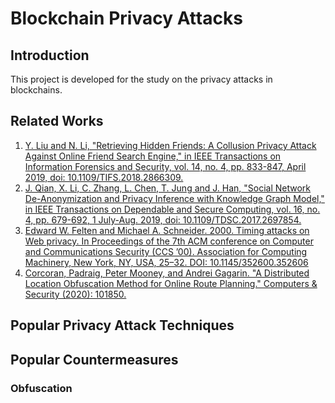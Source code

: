 # Blockchain Privacy Attacks
## Introduction
This project is developed for the study on the privacy attacks in blockchains.

## Related Works
1. [Y. Liu and N. Li, "Retrieving Hidden Friends: A Collusion Privacy Attack Against Online Friend Search Engine," in IEEE Transactions on Information Forensics and Security, vol. 14, no. 4, pp. 833-847, April 2019, doi: 10.1109/TIFS.2018.2866309.](https://ieeexplore.ieee.org/stamp/stamp.jsp?tp=&arnumber=8443384)
2. [J. Qian, X. Li, C. Zhang, L. Chen, T. Jung and J. Han, "Social Network De-Anonymization and Privacy Inference with Knowledge Graph Model," in IEEE Transactions on Dependable and Secure Computing, vol. 16, no. 4, pp. 679-692, 1 July-Aug. 2019, doi: 10.1109/TDSC.2017.2697854.](https://ieeexplore.ieee.org/stamp/stamp.jsp?arnumber=7911249)
3. [Edward W. Felten and Michael A. Schneider. 2000. Timing attacks on Web privacy. In Proceedings of the 7th ACM conference on Computer and Communications Security (CCS ’00). Association for Computing Machinery, New York, NY, USA, 25–32. DOI: 10.1145/352600.352606](https://dl.acm.org/doi/pdf/10.1145/352600.352606)
4. [Corcoran, Padraig, Peter Mooney, and Andrei Gagarin. "A Distributed Location Obfuscation Method for Online Route Planning." Computers & Security (2020): 101850.](https://www.sciencedirect.com/science/article/pii/S016740481831071X)

## Popular Privacy Attack Techniques

## Popular Countermeasures
### Obfuscation
